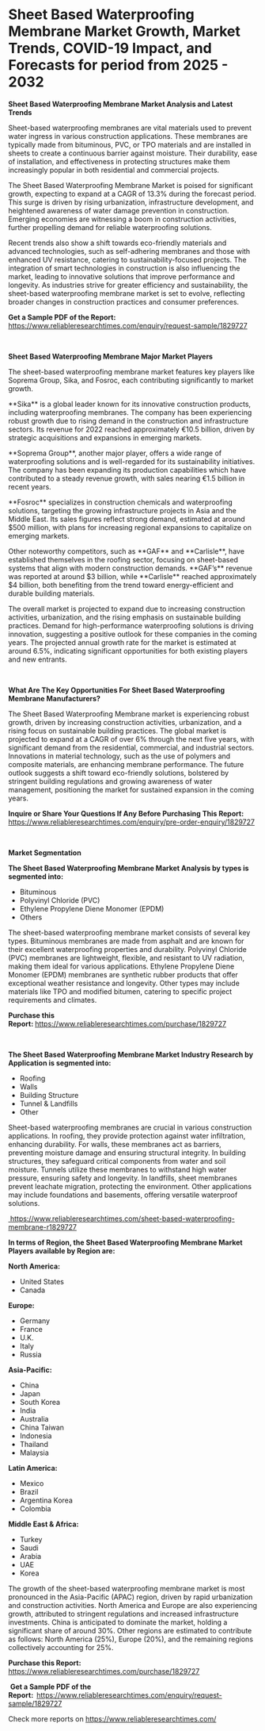 <p><h1>Sheet Based Waterproofing Membrane Market Growth, Market Trends, COVID-19 Impact, and Forecasts for period from 2025 - 2032</h1></p><p><strong>Sheet Based Waterproofing Membrane Market Analysis and Latest Trends</strong></p>
<p><p>Sheet-based waterproofing membranes are vital materials used to prevent water ingress in various construction applications. These membranes are typically made from bituminous, PVC, or TPO materials and are installed in sheets to create a continuous barrier against moisture. Their durability, ease of installation, and effectiveness in protecting structures make them increasingly popular in both residential and commercial projects.</p><p>The Sheet Based Waterproofing Membrane Market is poised for significant growth, expecting to expand at a CAGR of 13.3% during the forecast period. This surge is driven by rising urbanization, infrastructure development, and heightened awareness of water damage prevention in construction. Emerging economies are witnessing a boom in construction activities, further propelling demand for reliable waterproofing solutions.</p><p>Recent trends also show a shift towards eco-friendly materials and advanced technologies, such as self-adhering membranes and those with enhanced UV resistance, catering to sustainability-focused projects. The integration of smart technologies in construction is also influencing the market, leading to innovative solutions that improve performance and longevity. As industries strive for greater efficiency and sustainability, the sheet-based waterproofing membrane market is set to evolve, reflecting broader changes in construction practices and consumer preferences.</p></p>
<p><strong>Get a Sample PDF of the Report:&nbsp;</strong> <a href="https://www.reliableresearchtimes.com/enquiry/request-sample/1829727?utm_campaign=2193&utm_medium=2&utm_source=Github&utm_content=ia&utm_term=03042025&utm_id=sheet-based-waterproofing-membrane">https://www.reliableresearchtimes.com/enquiry/request-sample/1829727</a></p>
<p>&nbsp;</p>
<p><strong>Sheet Based Waterproofing Membrane Major Market Players</strong></p>
<p><p>The sheet-based waterproofing membrane market features key players like Soprema Group, Sika, and Fosroc, each contributing significantly to market growth. </p><p>**Sika** is a global leader known for its innovative construction products, including waterproofing membranes. The company has been experiencing robust growth due to rising demand in the construction and infrastructure sectors. Its revenue for 2022 reached approximately €10.5 billion, driven by strategic acquisitions and expansions in emerging markets.</p><p>**Soprema Group**, another major player, offers a wide range of waterproofing solutions and is well-regarded for its sustainability initiatives. The company has been expanding its production capabilities which have contributed to a steady revenue growth, with sales nearing €1.5 billion in recent years.</p><p>**Fosroc** specializes in construction chemicals and waterproofing solutions, targeting the growing infrastructure projects in Asia and the Middle East. Its sales figures reflect strong demand, estimated at around $500 million, with plans for increasing regional expansions to capitalize on emerging markets.</p><p>Other noteworthy competitors, such as **GAF** and **Carlisle**, have established themselves in the roofing sector, focusing on sheet-based systems that align with modern construction demands. **GAF’s** revenue was reported at around $3 billion, while **Carlisle** reached approximately $4 billion, both benefiting from the trend toward energy-efficient and durable building materials.</p><p>The overall market is projected to expand due to increasing construction activities, urbanization, and the rising emphasis on sustainable building practices. Demand for high-performance waterproofing solutions is driving innovation, suggesting a positive outlook for these companies in the coming years. The projected annual growth rate for the market is estimated at around 6.5%, indicating significant opportunities for both existing players and new entrants.</p></p>
<p>&nbsp;</p>
<p><strong>What Are The Key Opportunities For Sheet Based Waterproofing Membrane Manufacturers?</strong></p>
<p><p>The Sheet Based Waterproofing Membrane market is experiencing robust growth, driven by increasing construction activities, urbanization, and a rising focus on sustainable building practices. The global market is projected to expand at a CAGR of over 6% through the next five years, with significant demand from the residential, commercial, and industrial sectors. Innovations in material technology, such as the use of polymers and composite materials, are enhancing membrane performance. The future outlook suggests a shift toward eco-friendly solutions, bolstered by stringent building regulations and growing awareness of water management, positioning the market for sustained expansion in the coming years.</p></p>
<p><strong>Inquire or Share Your Questions If Any Before Purchasing This Report:</strong> <a href="https://www.reliableresearchtimes.com/enquiry/pre-order-enquiry/1829727?utm_campaign=2193&utm_medium=2&utm_source=Github&utm_content=ia&utm_term=03042025&utm_id=sheet-based-waterproofing-membrane">https://www.reliableresearchtimes.com/enquiry/pre-order-enquiry/1829727</a></p>
<p>&nbsp;</p>
<p><strong>Market Segmentation</strong></p>
<p><strong>The Sheet Based Waterproofing Membrane Market Analysis by types is segmented into:</strong></p>
<p><ul><li>Bituminous</li><li>Polyvinyl Chloride (PVC)</li><li>Ethylene Propylene Diene Monomer (EPDM)</li><li>Others</li></ul></p>
<p><p>The sheet-based waterproofing membrane market consists of several key types. Bituminous membranes are made from asphalt and are known for their excellent waterproofing properties and durability. Polyvinyl Chloride (PVC) membranes are lightweight, flexible, and resistant to UV radiation, making them ideal for various applications. Ethylene Propylene Diene Monomer (EPDM) membranes are synthetic rubber products that offer exceptional weather resistance and longevity. Other types may include materials like TPO and modified bitumen, catering to specific project requirements and climates.</p></p>
<p><strong>Purchase this Report:&nbsp;</strong><a href="https://www.reliableresearchtimes.com/purchase/1829727?utm_campaign=2193&utm_medium=2&utm_source=Github&utm_content=ia&utm_term=03042025&utm_id=sheet-based-waterproofing-membrane">https://www.reliableresearchtimes.com/purchase/1829727</a></p>
<p>&nbsp;</p>
<p><strong>The Sheet Based Waterproofing Membrane Market Industry Research by Application is segmented into:</strong></p>
<p><ul><li>Roofing</li><li>Walls</li><li>Building Structure</li><li>Tunnel & Landfills</li><li>Other</li></ul></p>
<p><p>Sheet-based waterproofing membranes are crucial in various construction applications. In roofing, they provide protection against water infiltration, enhancing durability. For walls, these membranes act as barriers, preventing moisture damage and ensuring structural integrity. In building structures, they safeguard critical components from water and soil moisture. Tunnels utilize these membranes to withstand high water pressure, ensuring safety and longevity. In landfills, sheet membranes prevent leachate migration, protecting the environment. Other applications may include foundations and basements, offering versatile waterproof solutions.</p></p>
<p><a href="https://www.reliableresearchtimes.com/sheet-based-waterproofing-membrane-r1829727?utm_campaign=2193&utm_medium=2&utm_source=Github&utm_content=ia&utm_term=03042025&utm_id=sheet-based-waterproofing-membrane">&nbsp;https://www.reliableresearchtimes.com/sheet-based-waterproofing-membrane-r1829727</a></p>
<p><strong>In terms of Region, the Sheet Based Waterproofing Membrane Market Players available by Region are:</strong></p>
<p>
    <p> <strong> North America: </strong>
        <ul>
            <li>United States</li>
            <li>Canada</li>
        </ul>
        </p> 
    <p> <strong> Europe: </strong>
        <ul>
            <li>Germany</li>
            <li>France</li>
            <li>U.K.</li>
            <li>Italy</li>
            <li>Russia</li>
        </ul>
        </p> 
    <p> <strong> Asia-Pacific: </strong>
        <ul>
            <li>China</li>
            <li>Japan</li>
            <li>South Korea</li>
            <li>India</li>
            <li>Australia</li>
            <li>China Taiwan</li>
            <li>Indonesia</li>
            <li>Thailand</li>
            <li>Malaysia</li>
        </ul>
        </p> 
    <p> <strong> Latin America: </strong>
        <ul>
            <li>Mexico</li>
            <li>Brazil</li>
            <li>Argentina Korea</li>
            <li>Colombia</li>
        </ul>
        </p> 
    <p> <strong> Middle East & Africa: </strong>
        <ul>
            <li>Turkey</li>
            <li>Saudi</li>
            <li>Arabia</li>
            <li>UAE</li>
            <li>Korea</li>
        </ul>
    </p>
    </p>
<p><p>The growth of the sheet-based waterproofing membrane market is most pronounced in the Asia-Pacific (APAC) region, driven by rapid urbanization and construction activities. North America and Europe are also experiencing growth, attributed to stringent regulations and increased infrastructure investments. China is anticipated to dominate the market, holding a significant share of around 30%. Other regions are estimated to contribute as follows: North America (25%), Europe (20%), and the remaining regions collectively accounting for 25%.</p></p>
<p><strong>Purchase this Report: </strong><a href="https://www.reliableresearchtimes.com/purchase/1829727?utm_campaign=2193&utm_medium=2&utm_source=Github&utm_content=ia&utm_term=03042025&utm_id=sheet-based-waterproofing-membrane">https://www.reliableresearchtimes.com/purchase/1829727</a></p>
<p>&nbsp;<strong>Get a Sample PDF of the Report:&nbsp;&nbsp;</strong><a href="https://www.reliableresearchtimes.com/enquiry/request-sample/1829727?utm_campaign=2193&utm_medium=2&utm_source=Github&utm_content=ia&utm_term=03042025&utm_id=sheet-based-waterproofing-membrane">https://www.reliableresearchtimes.com/enquiry/request-sample/1829727</a></p>
<p><strong></strong></p>
<p>Check more reports on <a href="https://www.reliableresearchtimes.com/?utm_campaign=2193&utm_medium=2&utm_source=Github&utm_content=ia&utm_term=03042025&utm_id=sheet-based-waterproofing-membrane">https://www.reliableresearchtimes.com/</a></p>